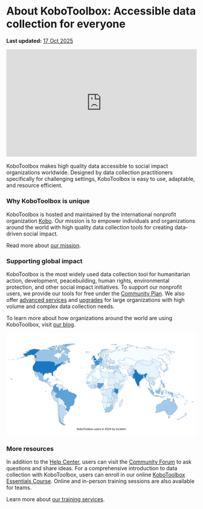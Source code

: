 # About KoboToolbox: Accessible data collection for everyone
**Last updated:** <a href="https://github.com/kobotoolbox/docs/blob/b70cdbf084f645b5cefa1a9368456f8f37b7245c/source/about_kobotoolbox.md" class="reference">17 Oct 2025</a>



<iframe src="https://www.youtube.com/embed/oKtMmBAlHho?si=OqS7-rewYMf-Rrw2&cc_load_policy=1&cc_lang_pref=en&hl=en" style="width: 100%; aspect-ratio: 16 / 9; height: auto; border: 0;" title="YouTube video player" frameborder="0" allow="accelerometer; autoplay; clipboard-write; encrypted-media; gyroscope; picture-in-picture; web-share" allowfullscreen></iframe>

KoboToolbox makes high quality data accessible to social impact organizations worldwide. Designed by data collection practitioners specifically for challenging settings, KoboToolbox is easy to use, adaptable, and resource efficient.

<h3>Why KoboToolbox is unique</h3>

KoboToolbox is hosted and maintained by the international nonprofit organization [Kobo](https://www.kobotoolbox.org/about-us/the-organization/). Our mission is to empower individuals and organizations around the world with high quality data collection tools for creating data-driven social impact.

Read more about [our mission](https://www.kobotoolbox.org/about-us/our-mission/).

<h3>Supporting global impact</h3>

KoboToolbox is the most widely used data collection tool for humanitarian action, development, peacebuilding, human rights, environmental protection, and other social impact initiatives. To support our nonprofit users, we provide our tools for free under the [Community Plan](https://www.kobotoolbox.org/pricing/#free). We also offer [advanced services](https://www.kobotoolbox.org/services/) and [upgrades](https://www.kobotoolbox.org/pricing/) for large organizations with high volume and complex data collection needs.

To learn more about how organizations around the world are using KoboToolbox, visit [our blog](https://www.kobotoolbox.org/blog/).

![image](images/about_kobotoolbox/usermap.png)

<h3>More resources</h3>

In addition to the [Help Center](https://support.kobotoolbox.org/), users can visit the [Community Forum](https://community.kobotoolbox.org/) to ask questions and share ideas. For a comprehensive introduction to data collection with KoboToolbox, users can enroll in our online [KoboToolbox Essentials Course](https://academy.kobotoolbox.org/courses/essentials). Online and in-person training sessions are also available for teams.

Learn more about [our training services](https://www.kobotoolbox.org/services/training/).
